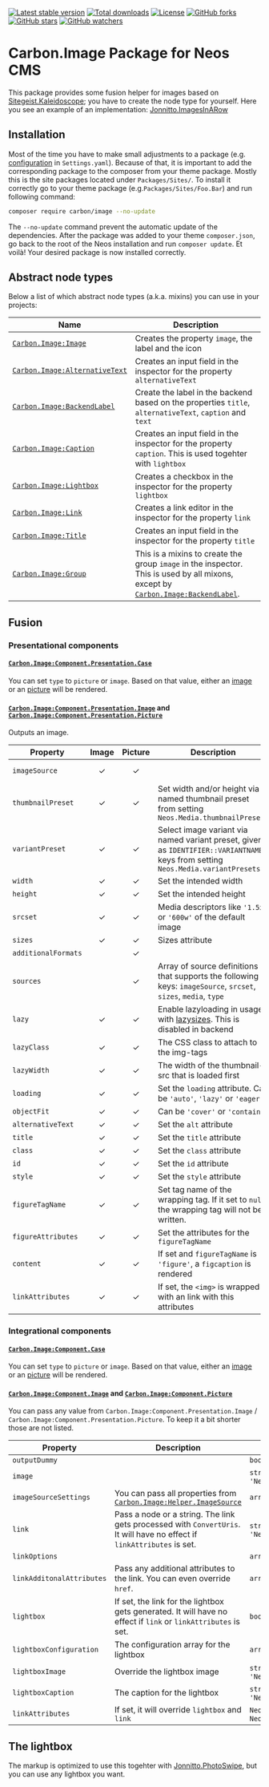 [![Latest stable version]][packagist] [![Total downloads]][packagist] [![License]][packagist] [![GitHub forks]][fork] [![GitHub stars]][stargazers] [![GitHub watchers]][subscription]

# Carbon.Image Package for Neos CMS

This package provides some fusion helper for images based on [Sitegeist.Kaleidoscope]; you have
to create the node type for yourself. Here you see an example of an implementation: [Jonnitto.ImagesInARow]

## Installation

Most of the time you have to make small adjustments to a package (e.g. [configuration] in `Settings.yaml`).
Because of that, it is important to add the corresponding package to the composer from your theme package.
Mostly this is the site packages located under `Packages/Sites/`.
To install it correctly go to your theme package (e.g.`Packages/Sites/Foo.Bar`) and run following command:

```bash
composer require carbon/image --no-update
```

The `--no-update` command prevent the automatic update of the dependencies. After the package was added
to your theme `composer.json`, go back to the root of the Neos installation and run `composer update`.
Et voilà! Your desired package is now installed correctly.

## Abstract node types

Below a list of which abstract node types (a.k.a. mixins) you can use in your projects:

| Name                             | Description                                                                                                                         |
| -------------------------------- | ----------------------------------------------------------------------------------------------------------------------------------- |
| [`Carbon.Image:Image`]           | Creates the property `image`, the label and the icon                                                                                |
| [`Carbon.Image:AlternativeText`] | Creates an input field in the inspector for the property `alternativeText`                                                          |
| [`Carbon.Image:BackendLabel`]    | Create the label in the backend based on the properties `title`, `alternativeText`, `caption` and `text`                            |
| [`Carbon.Image:Caption`]         | Creates an input field in the inspector for the property `caption`. This is used togehter with `lightbox`                           |
| [`Carbon.Image:Lightbox`]        | Creates a checkbox in the inspector for the property `lightbox`                                                                     |
| [`Carbon.Image:Link`]            | Creates a link editor in the inspector for the property `link`                                                                      |
| [`Carbon.Image:Title`]           | Creates an input field in the inspector for the property `title`                                                                    |
| [`Carbon.Image:Group`]           | This is a mixins to create the group `image` in the inspector. This is used by all mixons, except by [`Carbon.Image:BackendLabel`]. |

## Fusion

### Presentational components

#### [`Carbon.Image:Component.Presentation.Case`]

You can set `type` to `picture` or `image`. Based on that value, either an [image][`carbon.image:component.presentation.image`]
or an [picture][`carbon.image:component.presentation.picture`] will be rendered.

#### [`Carbon.Image:Component.Presentation.Image`] and [`Carbon.Image:Component.Presentation.Picture`]

Outputs an image.

| Property            | Image | Picture | Description                                                                                                                     | Type                                                    | Default value            | Read setting                  |
| ------------------- | :---: | :-----: | ------------------------------------------------------------------------------------------------------------------------------- | ------------------------------------------------------- | ------------------------ | ----------------------------- |
| `imageSource`       |   ✓   |    ✓    |                                                                                                                                 | [ImageSource FusionObject]                              | `null`                   |                               |
| `thumbnailPreset`   |   ✓   |    ✓    | Set width and/or height via named thumbnail preset from setting `Neos.Media.thumbnailPresets`                                   | `string`                                                | `null`                   |                               |
| `variantPreset`     |   ✓   |    ✓    | Select image variant via named variant preset, given as `IDENTIFIER::VARIANTNAME` keys from setting `Neos.Media.variantPresets` | `string` or `array`                                     | `null`                   |                               |
| `width`             |   ✓   |    ✓    | Set the intended width                                                                                                          | `integer`                                               | `null`                   |                               |
| `height`            |   ✓   |    ✓    | Set the intended height                                                                                                         | `integer`                                               | `null`                   |                               |
| `srcset`            |   ✓   |    ✓    | Media descriptors like `'1.5x'` or `'600w'` of the default image                                                                | `string` or `array`                                     | `null`                   |                               |
| `sizes`             |   ✓   |    ✓    | Sizes attribute                                                                                                                 | `string` or `array`                                     | `null`                   |                               |
| `additionalFormats` |       |    ✓    |                                                                                                                                 | `array` of `strings`                                    | `['webp']`               |                               |
| `sources`           |       |    ✓    | Array of source definitions that supports the following keys: `imageSource`, `srcset`, `sizes`, `media`, `type`                 | `array`                                                 | `null`                   |                               |
| `lazy`              |   ✓   |    ✓    | Enable lazyloading in usage with [lazysizes]. This is disabled in backend                                                       | `boolean`                                               | `false`                  | `Carbon.Image.lazy.enabled`   |
| `lazyClass`         |   ✓   |    ✓    | The CSS class to attach to the img-tags                                                                                         | `string`                                                | `'lazyload'`             | `Carbon.Image.lazy.class`     |
| `lazyWidth`         |   ✓   |    ✓    | The width of the thumbnail-src that is loaded first                                                                             | `integer`                                               | `null`                   | `Carbon.Image.lazy.lazyWidth` |
| `loading`           |   ✓   |    ✓    | Set the `loading` attribute. Can be `'auto'`, `'lazy'` or `'eager'`                                                             | `string`                                                | `null`                   |                               |
| `objectFit`         |   ✓   |    ✓    | Can be `'cover'` or `'contain'`                                                                                                 | `string`                                                | `null`                   |                               |
| `alternativeText`   |   ✓   |    ✓    | Set the `alt` attribute                                                                                                         | `string`                                                | `null`                   |                               |
| `title`             |   ✓   |    ✓    | Set the `title` attribute                                                                                                       | `string`                                                | `null`                   |                               |
| `class`             |   ✓   |    ✓    | Set the `class` attribute                                                                                                       | `string` or `array`                                     | `null`                   |                               |
| `id`                |   ✓   |    ✓    | Set the `id` attribute                                                                                                          | `string`                                                | `null`                   |                               |
| `style`             |   ✓   |    ✓    | Set the `style` attribute                                                                                                       | `string`                                                | `null`                   |                               |
| `figureTagName`     |   ✓   |    ✓    | Set tag name of the wrapping tag. If it set to `null`, the wrapping tag will not be written.                                    | `string`                                                | `'figure'`               |                               |
| `figureAttributes`  |   ✓   |    ✓    | Set the attributes for the `figureTagName`                                                                                      | `Neos.Fusion:Attributes` or `Neos.Fusion:DataStructure` | `Neos.Fusion:Attributes` |                               |
| `content`           |   ✓   |    ✓    | If set and `figureTagName` is `'figure'`, a `figcaption` is rendered                                                            | `string`                                                | `null`                   |                               |
| `linkAttributes`    |   ✓   |    ✓    | If set, the `<img>` is wrapped with an link with this attributes                                                                | `Neos.Fusion:Attributes` or `Neos.Fusion:DataStructure` | `null`                   |                               |

### Integrational components

#### [`Carbon.Image:Component.Case`]

You can set `type` to `picture` or `image`. Based on that value, either an [image][`carbon.image:component.image`]
or an [picture][`carbon.image:component.picture`] will be rendered.

#### [`Carbon.Image:Component.Image`] and [`Carbon.Image:Component.Picture`]

You can pass any value from `Carbon.Image:Component.Presentation.Image` / `Carbon.Image:Component.Presentation.Picture`.
To keep it a bit shorter those are not listed.

| Property                  | Description                                                                                                             | Type                                                     | Default value                      |
| ------------------------- | ----------------------------------------------------------------------------------------------------------------------- | -------------------------------------------------------- | ---------------------------------- |
| `outputDummy`             |                                                                                                                         | `boolean`                                                | `node.context.inBackend`           |
| `image`                   |                                                                                                                         | `string` or `'Neos\Media\Domain\Model\ImageInterface'`   | `null`                             |
| `imageSourceSettings`     | You can pass all properties from [`Carbon.Image:Helper.ImageSource`]                                                    | `array`                                                  | `null`                             |
| `link`                    | Pass a node or a string. The link gets processed with `ConvertUris`. It will have no effect if `linkAttributes` is set. | `string` or `'Neos\ContentRepository\Domain\Model\Node'` | `null`                             |
| `linkOptions`             |                                                                                                                         | `array`                                                  | `Carbon.Image:Helper.Link.Options` |
| `linkAdditonalAttributes` | Pass any additional attributes to the link. You can even override `href`.                                               | `array`                                                  | `Neos.Fusion:DataStructure`        |
| `lightbox`                | If set, the link for the lightbox gets generated. It will have no effect if `link` or `linkAttributes` is set.          | `boolean`                                                | `Neos.Fusion:DataStructure`        |
| `lightboxConfiguration`   | The configuration array for the lightbox                                                                                | `array`                                                  | [Lightbox settings]                |
| `lightboxImage`           | Override the lightbox image                                                                                             | `string` or `'Neos\Media\Domain\Model\ImageInterface'`   | `this.image`                       |
| `lightboxCaption`         | The caption for the lightbox                                                                                            | `string` or `'Neos\Media\Domain\Model\ImageInterface'`   | `this.image`                       |
| `linkAttributes`          | If set, it will override `lightbox` and `link`                                                                          | `Neos.Fusion:Attributes` or `Neos.Fusion:DataStructure`  | `null`                             |

## The lightbox

The markup is optimized to use this togehter with [Jonnitto.PhotoSwipe], but you can use any lightbox you want.

[packagist]: https://packagist.org/packages/carbon/image
[latest stable version]: https://poser.pugx.org/carbon/image/v/stable
[total downloads]: https://poser.pugx.org/carbon/image/downloads
[license]: https://poser.pugx.org/carbon/image/license
[github forks]: https://img.shields.io/github/forks/CarbonPackages/Carbon.Image.svg?style=social&label=Fork
[github stars]: https://img.shields.io/github/stars/CarbonPackages/Carbon.Image.svg?style=social&label=Stars
[github watchers]: https://img.shields.io/github/watchers/CarbonPackages/Carbon.Image.svg?style=social&label=Watch
[fork]: https://github.com/CarbonPackages/Carbon.Image/fork
[stargazers]: https://github.com/CarbonPackages/Carbon.Image/stargazers
[subscription]: https://github.com/CarbonPackages/Carbon.Image/subscription
[jonnitto.imagesinarow]: https://github.com/jonnitto/Jonnitto.ImagesInARow
[jonnitto.photoswipe]: https://github.com/jonnitto/Jonnitto.PhotoSwipe
[`carbon.image:alternativetext`]: Configuration/NodeTypes.AlternativeText.yaml
[`carbon.image:backendlabel`]: Configuration/NodeTypes.BackendLabel.yaml
[`carbon.image:caption`]: Configuration/NodeTypes.Caption.yaml
[`carbon.image:group`]: Configuration/NodeTypes.Group.yaml
[`carbon.image:image`]: Configuration/NodeTypes.Image.yaml
[`carbon.image:lightbox`]: Configuration/NodeTypes.Lightbox.yaml
[`carbon.image:link`]: Configuration/NodeTypes.Link.yaml
[`carbon.image:title`]: Configuration/NodeTypes.Title.yaml
[configuration]: Configuration
[`carbon.image:component.presentation.case`]: Resources/Private/Fusion/Component/Presentation/Case.fusion
[`carbon.image:component.presentation.image`]: Resources/Private/Fusion/Component/Presentation/Image.fusion
[`carbon.image:component.presentation.picture`]: Resources/Private/Fusion/Component/Presentation/Picture.fusion
[`carbon.image:component.case`]: Resources/Private/Fusion/Component/Integration/Case.fusion
[`carbon.image:component.image`]: Resources/Private/Fusion/Component/Integration/Image.fusion
[`carbon.image:helper.imagesource`]: Resources/Private/Fusion/Helper/ImageSource.fusion
[`carbon.image:component.picture`]: Resources/Private/Fusion/Component/Integration/Picture.fusion
[lazysizes]: https://github.com/aFarkas/lazysizes
[sitegeist.kaleidoscope]: https://github.com/sitegeist/Sitegeist.Kaleidoscope
[imagesource fusionobjects]: https://github.com/sitegeist/Sitegeist.Kaleidoscope#imagesource-fusionobjects
[lightbox settings]: Configuration/Settings.Carbon.yaml#L18-L25
